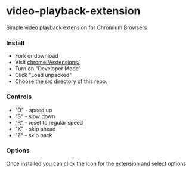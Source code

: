 # video-playback-extension
Simple video playback extension for Chromium Browsers

### Install 
- Fork or download
- Visit [chrome://extensions/](chrome://extensions/)
- Turn on "Developer Mode" 
- Click "Load unpacked" 
- Choose the src directory of this repo.

### Controls 
- "D" - speed up 
- "S" - slow down
- "R" - reset to regular speed
- "X" - skip ahead
- "Z" - skip back 

### Options 
Once installed you can click the icon for the extension and select options
